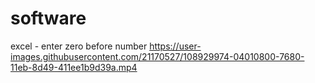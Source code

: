 # software

excel - enter zero before number  https://user-images.githubusercontent.com/21170527/108929974-04010800-7680-11eb-8d49-411ee1b9d39a.mp4
